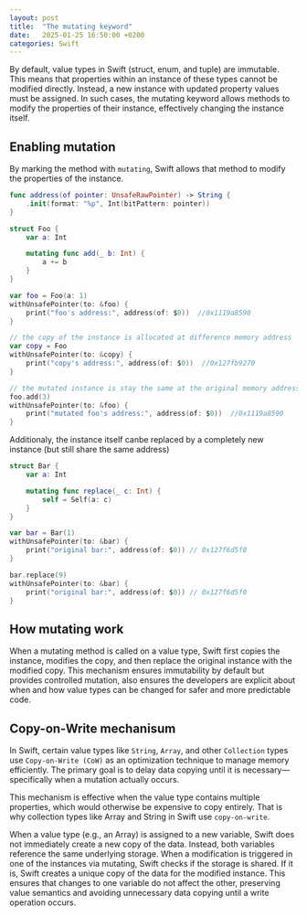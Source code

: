 ```yaml
---
layout: post
title:  "The mutating keyword"
date:   2025-01-25 16:50:00 +0200
categories: Swift
---
```


By default, value types in Swift (struct, enum, and tuple) are immutable. This means that properties within an instance of these types cannot be modified directly. Instead, a new instance with updated property values must be assigned. In such cases, the mutating keyword allows methods to modify the properties of their instance, effectively changing the instance itself.

## Enabling mutation

By marking the method with `mutating`, Swift allows that method to modify the properties of the instance.

```swift
func address(of pointer: UnsafeRawPointer) -> String {
    .init(format: "%p", Int(bitPattern: pointer))
}

struct Foo {
    var a: Int

    mutating func add(_ b: Int) {
        a += b
    }
}

var foo = Foo(a: 1)
withUnsafePointer(to: &foo) {
    print("foo's address:", address(of: $0))  //0x1119a8590
}

// the copy of the instance is allocated at difference memory address
var copy = Foo
withUnsafePointer(to: &copy) {
    print("copy's address:", address(of: $0))  //0x127fb9270
}

// the mutated instance is stay the same at the original memory address
foo.add(3)
withUnsafePointer(to: &foo) {
    print("mutated foo's address:", address(of: $0))  //0x1119a8590
}
```

Additionaly, the instance itself canbe replaced by a completely new instance (but still share the same address)

```swift
struct Bar {
    var a: Int

    mutating func replace(_ c: Int) {
        self = Self(a: c)
    }
}

var bar = Bar(1)
withUnsafePointer(to: &bar) {
    print("original bar:", address(of: $0)) // 0x127f6d5f0
}

bar.replace(9)
withUnsafePointer(to: &bar) {
    print("original bar:", address(of: $0)) // 0x127f6d5f0
}
```

## How mutating work

When a mutating method is called on a value type, Swift first copies the instance, modifies the copy, and then replace the original instance with the modified copy. This mechanism ensures immutability by default but provides controlled mutation, also ensures the developers are explicit about when and how value types can be changed for safer and more predictable code.

## Copy-on-Write mechanisum

In Swift, certain value types like `String`, `Array`, and other `Collection` types use `Copy-on-Write (CoW)` as an optimization technique to manage memory efficiently. The primary goal is to delay data copying until it is necessary—specifically when a mutation actually occurs.

This mechanism is effective when the value type contains multiple properties, which would otherwise be expensive to copy entirely. That is why collection types like Array and String in Swift use `copy-on-write`.

When a value type (e.g., an Array) is assigned to a new variable, Swift does not immediately create a new copy of the data. Instead, both variables reference the same underlying storage. When a modification is triggered in one of the instances via mutating, Swift checks if the storage is shared. If it is, Swift creates a unique copy of the data for the modified instance. This ensures that changes to one variable do not affect the other, preserving value semantics and avoiding unnecessary data copying until a write operation occurs.
